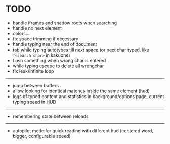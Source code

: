 # TODO
* handle iframes and shadow roots when searching
* handle no next element
* colors...
* fix space trimming if necessary
* handle typing near the end of document
* tab while typing autotypes till next space (or next char typed, like `f<search char>` in kakuone)
* flash something when wrong char is entered
* while typing escape to delete all wrongchar
* fix leak/infinite loop
---
* jump between buffers
* allow looking for identical matches inside the same element (hud)
* logs of typed content and statistics in background/options page, current typing speed in HUD
---
* remembering state between reloads
---
* autopilot mode for quick reading with different hud (centered word, bigger, configurable speed)